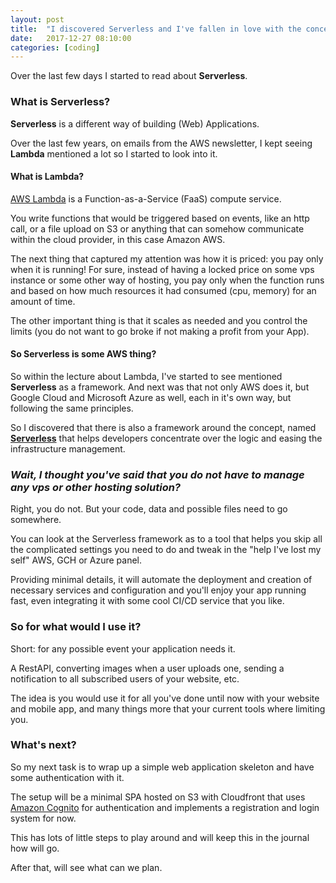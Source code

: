 ```yaml
---
layout: post
title:  "I discovered Serverless and I've fallen in love with the concept"
date:   2017-12-27 08:10:00
categories: [coding]
---
```

<p>Over the last few days I started to read about <strong>Serverless</strong>.</p>

<h3>What is Serverless?</h3>

<p><strong>Serverless</strong> is a different way of building (Web) Applications.</p>
<p>Over the last few years, on emails from the AWS newsletter, I kept seeing <strong>Lambda</strong> mentioned a lot so I started to look into it.</p>

<h4>What is Lambda?</h4>

<p><a href="http://docs.aws.amazon.com/lambda/latest/dg/welcome.html">AWS Lambda</a> is a Function-as-a-Service (FaaS) compute service.</p>
<p>You write functions that would be triggered based on events, like an http call, or a file upload on S3 or anything that can somehow communicate within the cloud provider, in this case Amazon AWS.</p>
<p>The next thing that captured my attention was how it is priced: you pay only when it is running! For sure, instead of having a locked price on some vps instance or some other way of hosting, you pay only when the function runs and based on how much resources it had consumed (cpu, memory) for an amount of time.</p>
<p>The other important thing is that it scales as needed and you control the limits (you do not want to go broke if not making a profit from your App).</p>

<h4>So Serverless is some AWS thing?</h4>
<p>So within the lecture about Lambda, I've started to see mentioned <strong>Serverless</strong> as a framework. And next was that not only AWS does it, but Google Cloud and Microsoft Azure as well, each in it's own way, but following the same principles.</p>
<p>So I discovered that there is also a framework around the concept, named <a href="https://serverless.com/learn/"><strong>Serverless</strong></a> that helps developers concentrate over the logic and easing the infrastructure management.</p>

<h3><em>Wait, I thought you've said that you do not have to manage any vps or other hosting solution?</em></h3>

<p>Right, you do not. But your code, data and possible files need to go somewhere.</p>
<p>You can look at the Serverless framework as to a tool that helps you skip all the complicated settings you need to do and tweak in the "help I've lost my self" AWS, GCH or Azure panel.</p>
<p>Providing minimal details, it will automate the deployment and creation of necessary services and configuration and you'll enjoy your app running fast, even integrating it with some cool CI/CD service that you like.</p>

<h3>So for what would I use it?</h3>

<p>Short: for any possible event your application needs it.</p>
<p>A RestAPI, converting images when a user uploads one, sending a notification to all subscribed users of your website, etc.</p>
<p>The idea is you would use it for all you've done until now with your website and mobile app, and many things more that your current tools where limiting you.</p>

<h3>What's next?</h3>

<p>So my next task is to wrap up a simple web application skeleton and have some authentication with it.</p>
<p>The setup will be a minimal SPA hosted on S3 with Cloudfront that uses <a href="https://docs.aws.amazon.com/cognito/latest/developerguide/what-is-amazon-cognito.html">Amazon Cognito</a> for authentication and implements a registration and login system for now.</p>
<p>This has lots of little steps to play around and will keep this in the journal how will go.</p>
<p>After that, will see what can we plan.</p>
